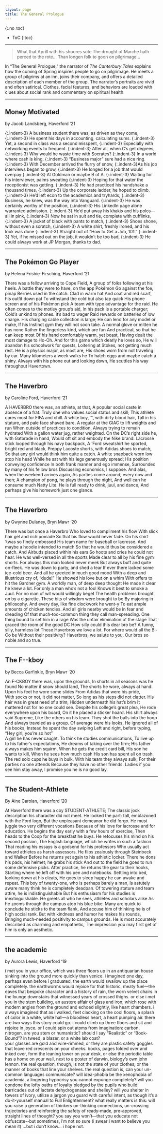 ```yaml
---
layout: page
title: The General Prologue
---
```


{:.no_toc}

* ToC
{:toc}

---

> What that Aprill with his shoures sote
> The drought of Marche hath perced to the rote…
> Than longen folk to goon on pilgrimage…

In “The General Prologue,” the narrator of *The Canterbury Tales* explains how the coming of Spring inspires people to go on pilgrimage. He meets a group of pilgrims at an inn, joins their company, and offers a detailed description of each member of the group. The narrator’s portraits are vivid and often satirical. Clothes, facial features, and behaviors are loaded with clues about social rank and commentary on spiritual health.  

---

## Money Motivated  
by Jacob Landsberg, Haverford ‘21

 {:.indent-3} A business student there was, as driven as they come,
 {:.indent-3} He spent his days in accounting, calculating sums.
 {:.indent-3} Yet, a second in class was a second misspent,
 {:.indent-3} Especially with networking events to frequent.
 {:.indent-3} After all, when C’s get degrees,
 {:.indent-3} Why would he waste time with Socrates?
 {:.indent-3} In a world where cash is king,
 {:.indent-3} “Business major” sure had a nice ring.
 {:.indent-3} With December arrived the flurry of snow,
 {:.indent-3}As his job interviews began to grow,
 {:.indent-3} He longed for a job that would overpay
 {:.indent-3} At Goldman or maybe B of A.
 {:.indent-3} Waiting for his interviewer, palms sweating
 {:.indent-3} Hoping for that water the receptionist was getting.
 {:.indent-3} He had practiced his handshake a thousand times,
 {:.indent-3} Up the corporate ladder, he hoped to climb.
 {:.indent-3} He’d left econ to the academics and tryhards,
 {:.indent-3} Business, he knew, was the way into Vanguard.
 {:.indent-3} He was certainly worthy of the position,
 {:.indent-3} His LinkedIn page alone warranted admission.
 {:.indent-3} He’d put away his khakis and his polos—all in pink,
 {:.indent-3} Now he sat in suit and tie, complete with cufflinks,
 {:.indent-3} A jacket of black with pants to match,
 {:.indent-3} Shoes shone, without even a scratch,
 {:.indent-3} A white shirt, freshly ironed, and his look was done
 {:.indent-3} Straight out of “How to Get a Job, 101.”
 {:.indent-3} Yet, if he missed out on the job, it wouldn’t be too bad,
 {:.indent-3} He could always work at JP Morgan, thanks to dad.

---

## The Pokémon Go Player  
by Helena Frisbie-Firsching, Haverford ‘21
 
There was a fellow arriving to Cope Field,
A group of folks following at his heels.
A battle they were to have, on the app
Pokémon Go against the foe, pinap
Berries used in the catch. Clad in warm hat
And coat and red scarf, his outfit down pat
To withstand the cold but also tap quick
His phone screen and of his Pokémon pick
A team with type advantage for the raid.
He often comes to the motley group’s aid,
In his pack is a portable charger;
Cold’s unkind to phones. It’s bad to wager
Raid rewards on batteries of low charge.
His charging cable collection is large;
He can lend for any model or make,
If his Instinct gym they will not soon take.
A normal glove or mitten he has none
Rather the fingerless kind, which are fun
And practical, so that he can keep most
Of his hand comfortably warm, yet boast,
Having dealt the most damage to Ho-Oh.
And for this game which dearly he loves so,
He will abandon his schoolwork for quests,
Loitering at Stokes, not getting much rest.
He is a physics major, as most are,
His shoes worn from not traveling by car.
Many kilometers a week walks he
To hatch eggs and maybe catch a shiny.
Always with his phone out and looking down,
He scuttles his way throughout Havertown.

---

## The Haverbro  
by Caroline Ford, Haverford ‘21
 
A HAVERBRO there was, an athlete, at that,
A popular social caste in absence of a frat.
Truly one who values social status and skill;
This athlete cares most for FIFA and chill.
A white boy, ™, with dirty blond hair,
Tall in his stature, and pale face shaved bare.
A regular at the GIAC to lift weights and run
When outside of practices to condition,
Always trying to remain hydrated
With a gallon water jug, rather weighted.
On the DC’s right side he, with Gatorade in hand,
Would oft sit and embody the Nike brand.
Lacrosse stick looped through his navy backpack,
A ‘Ford sweatshirt he sported, bright red and black,
Preppy Lacoste shorts, with Adidas shoes to match,
So that any girl would think him quite a catch.
A white snapback worn low atop his head
While he sat with his legs generously spread;
His position conveying confidence
In both frank manner and ego immense,
Surrounded by many of his fellow bros
Discussing economics, I suppose.
And alas, when the weekend arrives again, 
As parties come around, every now and then;
A champion of pong, he plays through the night,
And well can he consume much Natty Lite.
He is full ready to drink, juul, and dance,
And perhaps give his homework just one glance.

---

## The Haverbro   
by Gwynne Dulaney, Bryn Mawr ‘20
 
There was but once a Haverbro
Who loved to compliment his flow
With slick hair gel and rich pomade
So that his flow would never fade.
On his shirt ‘twas so finely embossed
His team name for baseball or lacrosse.
And maybe a hoodie intended to match
So that he would thus be considered a catch.
And Airbuds placed within his ears
So hoots and cries he could not hear.
He was well-versed in all the sports
Made clear to all by his fine gym shorts.
For always this man looked never meek
But always buff and quite on-fleek.
He was down to party, and shed a tear
If ever there lacked some ice-cold beer.
And all he greeted in much good mood
With a deep and illustrious cry of, “dude!”
He showed his love but on a whim
With offers to hit the Gardner gym.
A worldly man, of deep deep thought
He made it clear he knew a lot.
For only a man who’s not a fool
Knows it best to smoke a Juul.
For no man of wit would willingly beget
The health problems brought on by a cigarette.
These bits of wisdom were brought to be
By majoring in philosophy.
And every day, like fine clockwork he went-y
To eat ample amounts of chicken tendies.
And all girls nearby would be in fear and dreading
Of that much-too-common thing they call man-spreading.
One thing bound to set him in a rage
Was the unfair elimination of the stage
That graced the room of the good DC
How silly could this dear bro be?
A funny, silly, harmless lot
Those Haverbros we love a lot.
For where would all the Bi-Co be
Without their positivity?
Haverbros, we salute to you,
Our bros so noble and so true.

---

## The F--kboy  
by Becca Garfinkle, Bryn Mawr ‘20
 
An F-CKBOY there was, upon the grounds, 
In shorts in all seasons was he found
No matter if snow should land, 
The shorts he wore, always at hand. 
Upon his feet he wore some slides
From Adidas that were his pride,  
With socks or not, it did not matter, 
So long as his steps did not clatter. 
His hair was in great need of a trim,
Hidden underneath his hat’s brim
It mattered not for no one could see. 
Despite his college’s great plea, 
He rode everywhere upon his board, 
On it he placed a sticker hoard. 
His shirt always said Supreme, 
Like the others on his team. 
They shot the balls into the hoop 
And always traveled as a group. 
Of average were his looks, 
He ignored all of his books, 
Instead he spent the day swiping
Left and right, before typing, 
“Hey girl, you’re so hot”  
A girl he has never caught. 
To think he studies communications, 
To live up to his father’s expectations, 
He dreams of taking over the firm;
His father always makes him squirm, 
When he gets the credit card bill, 
His son he wants to kill,
When he sees how much cash
His son has spent all on trash. 
The red solo cups he buys in bulk, 
With his team they always sulk, 
For their parties no one attends 
Because they have no other friends. 
Ladies if you see him stay away, 
I promise you he is no good lay.  

---

## The Student-Athlete  
By Aine Carolan, Haverford ‘20

At Haverford there was a coy STUDENT-ATHLETE;
The classic jock description his character did not meet.
He looked the part: tall, emblazoned with the Ford logo,
But the unpleasant demeanor he did forgo.
He must juggle two very different vocations
Because of his love for lacrosse and for education.
He begins the day early with a few hours of exercise,
Then heads to the Coop for the breakfast he buys.
He refocuses his mind on his second passion,
The English language, which he writes in such a fashion
That reading his essays is a godsend for his professors
Who usually act toward athletes as harsh assessors.
He flips zealously through Steinbeck and Walker
Before he returns yet again to his athletic locker.
There he dons his pads, his helmet; he grabs his stick
And out to the field he goes to run some defensive picks.
After practice, he returns the gear to their hooks,
Starting where he left off with his pen and notebooks.
Settling into bed, looking down at his cleats,
He goes to sleep happy he can awake and repeat.
This boy of twenty-one, who is perhaps barely a man,
Is astutely aware many think he is completely deadpan.
Of towering stature and team attire, he is indistinguishable 
But his enthusiasm for his studies is inextinguishable.
He greets all who he sees, athletes and scholars alike
As he zooms through the campus atop his blue bike. 
Many are quick to conclude he sticks to the team flank,
And accuse him of thinking he is of high social rank.
But with kindness and humor he makes his rounds,
Bringing much-needed positivity to campus grounds. 
He is most accurately described as charming and empathetic,
The impression you may first get of him is only an aesthetic. 

---

## the academic  
by Aurora Lewis, Haverford ‘19 
 
i met you in your office, which was three 
floors up in an antiquarian house 
sinking into the ground more quickly than 
venice. i imagined one day, perhaps 
even before i graduated, the 
earth would swallow up the place completely. 
the earthworms would rejoice for that 
historic, meaty fuel—the eaves that 
bespoke character and a history 
of rain, the worn velvet chairs in the lounge
downstairs that witnessed years of crossed thighs. 
or else i met you in the stem building, 
an austere affair of glass and iron, 
which rose with modern angles from the ground 
and echoed slightly, like heart chambers. i 
always imagined that as i walked, feet 
clacking on the cool floors, a splash of 
color in a white, white hall—a bloodless 
heart, a heart pumping air. 
there are two ways this story could go. i 
could climb up three floors and sit and rejoice 
in joyce. or I could spin out atoms from
imagination: carbon, nitrogen.
are you stem or humanistic? 
should I say “Realistic” or “Book-Bound”?
in tweed, a blazer, or a white lab coat?   
your glasses are gold and wire-rimmed, or 
they are plastic safety goggles that leave
red crescents on your cheeks. books,
pages folded over and inked over,
form the leaning tower on your desk, or
else the periodic table has a 
home on your wall, next to a poster of
darwin, biology’s own john lennon. 
the real question, though, is not the state of 
your clothes, or the manner of books that line 
your shelves. the real question is, can your 
un-common languages communicate? 
will idea-phobia be the 
xenophobia of academia, 
a lingering hypocrisy you cannot 
expunge completely? will you condone the
lofty oaths of loyalty pledged by
the pupils who build barricades out of
lactate dehydrogenase and shelley?
will you shelter in towers of ivory,
utilize a jargon you guard with careful
intent, as though it’s a do-it-yourself 
manual to Full Enlightenment? 
what really matters is this: will you raise a
generation of thinkers un-thinking 
connections, un-crossing trajectories
and reinforcing the safety of 
ready-made, pre-approved, straight lines of thought? 
you say you won’t—that you educate not
obfuscate--but sometimes, i’m not so sure
(i swear i want to believe you mean it)
…but i don’t know…
i hope not. 
